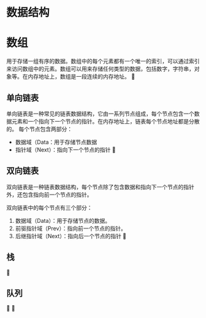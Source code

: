 # 数据结构

# 数组

用于存储一组有序的数据。数组中的每个元素都有一个唯一的索引，可以通过索引来访问数组中的元素。数组可以用来存储任何类型的数据，包括数字，字符串，对象等。在内存地址上，数组是一段连续的内存地址。
🚧

## 单向链表

单向链表是一种常见的链表数据结构，它由一系列节点组成，每个节点包含一个数据元素和一个指向下一个节点的指针。在内存地址上，链表每个节点地址都是分散的。
每个节点包含两部分：

- 数据域（Data：用于存储节点数据
- 指针域（Next）：指向下一个节点的指针
🚧

## 双向链表

双向链表是一种链表数据结构，每个节点除了包含数据和指向下一个节点的指针外，还包含指向前一个节点的指针。

双向链表中的每个节点有三个部分：

1. 数据域（Data）：用于存储节点的数据。
2. 前驱指针域（Prev）：指向前一个节点的指针。
3. 后继指针域（Next）：指向后一个节点的指针
🚧

## 栈

🚧

## 队列

🚧
🚧
